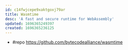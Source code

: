```yaml
---
id: c14fwjcepe9xaktgoxj79ar
title: Wasmtime
desc: 'A fast and secure runtime for WebAssembly'
updated: 1696365249397
created: 1696365236125
---
```


- #repo https://github.com/bytecodealliance/wasmtime